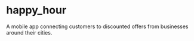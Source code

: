 # happy_hour
A mobile app connecting customers to discounted offers from businesses around their cities.
